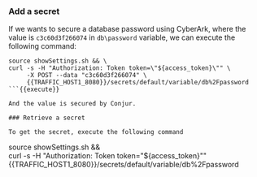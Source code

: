 
### Add a secret

If we wants to secure a database password using CyberArk, where the value is `c3c60d3f266074` in `db\password` variable, we can execute the following command:

```
source showSettings.sh && \
curl -s -H "Authorization: Token token=\"${access_token}\"" \
     -X POST --data "c3c60d3f266074" \
     {{TRAFFIC_HOST1_8080}}/secrets/default/variable/db%2Fpassword 
```{{execute}}

And the value is secured by Conjur.

### Retrieve a secret

To get the secret, execute the following command

```
source showSettings.sh && \
curl -s -H "Authorization: Token token=\"${access_token}\"" \
     {{TRAFFIC_HOST1_8080}}/secrets/default/variable/db%2Fpassword 
```{{execute}}

